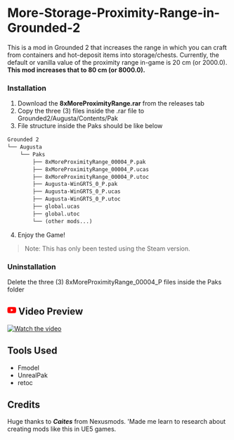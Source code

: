 # More-Storage-Proximity-Range-in-Grounded-2
This is a mod in Grounded 2 that increases the range in which you can craft from containers and hot-deposit items into storage/chests.
Currently, the default or vanilla value of the proximity range in-game is 20 cm (or 2000.0). **This mod increases that to 80 cm (or 8000.0).** 

### Installation
1. Download the **8xMoreProximityRange.rar** from the releases tab
2. Copy the three (3) files inside the .rar file to Grounded2/Augusta/Contents/Pak
3. File structure inside the Paks should be like below

```md
Grounded 2
└── Augusta
    └── Paks
	    ├── 8xMoreProximityRange_00004_P.pak
	    ├── 8xMoreProximityRange_00004_P.ucas
	    ├── 8xMoreProximityRange_00004_P.utoc
	    ├── Augusta-WinGRTS_0_P.pak
	    ├── Augusta-WinGRTS_0_P.ucas
	    ├── Augusta-WinGRTS_0_P.utoc
	    ├── global.ucas
	    ├── global.utoc
	    └── (other mods...)
```

4. Enjoy the Game!

> Note: This has only been tested using the Steam version.

### Uninstallation
Delete the three (3) 8xMoreProximityRange_00004_P files inside the Paks folder

## <img src="https://raw.githubusercontent.com/CLorant/readme-social-icons/refs/heads/main/medium/filled/youtube.svg" alt="youtube" width="20" height="20"/> Video Preview 
[![Watch the video](https://img.youtube.com/vi/bSR_eucOgYA/0.jpg)](https://www.youtube.com/watch?v=bSR_eucOgYA)

## Tools Used
- Fmodel
- UnrealPak
- retoc

## Credits
Huge thanks to ***Caites*** from Nexusmods. 'Made me learn to research about creating mods like this in UE5 games. 
